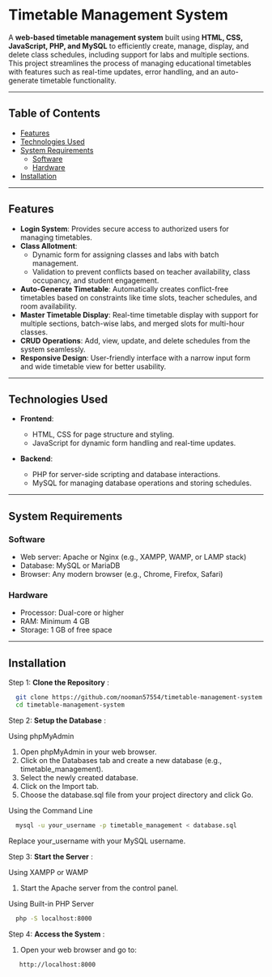 # Timetable Management System  

A **web-based timetable management system** built using **HTML, CSS, JavaScript, PHP, and MySQL** to efficiently create, manage, display, and delete class schedules, including support for labs and multiple sections. This project streamlines the process of managing educational timetables with features such as real-time updates, error handling, and an auto-generate timetable functionality.

---

## Table of Contents  
- [Features](#features)  
- [Technologies Used](#technologies-used)  
- [System Requirements](#system-requirements)  
  - [Software](#software)  
  - [Hardware](#hardware)  
- [Installation](#installation)   

---

## Features  
- **Login System**: Provides secure access to authorized users for managing timetables.  
- **Class Allotment**:  
  - Dynamic form for assigning classes and labs with batch management.  
  - Validation to prevent conflicts based on teacher availability, class occupancy, and student engagement.  
- **Auto-Generate Timetable**: Automatically creates conflict-free timetables based on constraints like time slots, teacher schedules, and room availability.  
- **Master Timetable Display**: Real-time timetable display with support for multiple sections, batch-wise labs, and merged slots for multi-hour classes.  
- **CRUD Operations**: Add, view, update, and delete schedules from the system seamlessly.  
- **Responsive Design**: User-friendly interface with a narrow input form and wide timetable view for better usability.  

---

## Technologies Used  
- **Frontend**:  
  - HTML, CSS for page structure and styling.  
  - JavaScript for dynamic form handling and real-time updates.  

- **Backend**:  
  - PHP for server-side scripting and database interactions.  
  - MySQL for managing database operations and storing schedules.  

---

## System Requirements  
### Software  
- Web server: Apache or Nginx (e.g., XAMPP, WAMP, or LAMP stack)  
- Database: MySQL or MariaDB  
- Browser: Any modern browser (e.g., Chrome, Firefox, Safari)  

### Hardware  
- Processor: Dual-core or higher  
- RAM: Minimum 4 GB  
- Storage: 1 GB of free space  

---

## Installation  

Step 1: **Clone the Repository** :
 ```bash
   git clone https://github.com/nooman57554/timetable-management-system.git
   cd timetable-management-system
```

Step 2: **Setup the Database** :


Using phpMyAdmin

1. Open phpMyAdmin in your web browser.
2. Click on the Databases tab and create a new database (e.g., timetable_management).
3. Select the newly created database.
4. Click on the Import tab.
5. Choose the database.sql file from your project directory and click Go.

Using the Command Line


```bash
  mysql -u your_username -p timetable_management < database.sql
```

Replace your_username with your MySQL username.

Step 3: **Start the Server** :


Using XAMPP or WAMP

1. Start the Apache server from the control panel.

Using Built-in PHP Server

```bash
  php -S localhost:8000
```

Step 4: **Access the System** :


1. Open your web browser and go to:
```
   http://localhost:8000
```

